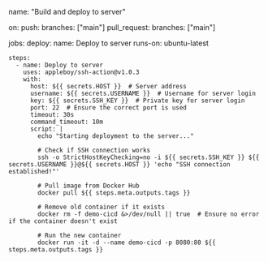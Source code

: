 name: "Build and deploy to server"

on:
  push:
    branches: ["main"]
  pull_request:
    branches: ["main"]

jobs:
  deploy:
    name: Deploy to server
    runs-on: ubuntu-latest

    steps:
      - name: Deploy to server
        uses: appleboy/ssh-action@v1.0.3
        with:
          host: ${{ secrets.HOST }}  # Server address
          username: ${{ secrets.USERNAME }}  # Username for server login
          key: ${{ secrets.SSH_KEY }}  # Private key for server login
          port: 22  # Ensure the correct port is used
          timeout: 30s
          command_timeout: 10m
          script: |
            echo "Starting deployment to the server..."
            
            # Check if SSH connection works
            ssh -o StrictHostKeyChecking=no -i ${{ secrets.SSH_KEY }} ${{ secrets.USERNAME }}@${{ secrets.HOST }} 'echo "SSH connection established!"'
            
            # Pull image from Docker Hub
            docker pull ${{ steps.meta.outputs.tags }}
            
            # Remove old container if it exists
            docker rm -f demo-cicd &>/dev/null || true  # Ensure no error if the container doesn't exist
            
            # Run the new container
            docker run -it -d --name demo-cicd -p 8080:80 ${{ steps.meta.outputs.tags }}
